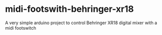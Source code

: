 # midi-footswith-behringer-xr18
A very simple arduino project to control Behringer XR18 digital mixer with a midi footswitch
